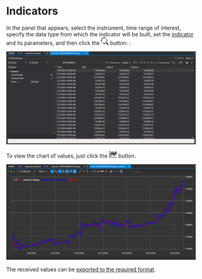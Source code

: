 # Indicators

In the panel that appears, select the instrument, time range of interest, specify the data type from which the indicator will be built, set the [indicator](IndicatorsAll.md) and its parameters, and then click the ![hydra find](../images/hydra_find.png) button: :

![hydra export indicator](../images/hydra_export_indicator.png)

To view the chart of values, just click the ![hydra candles](../images/hydra_candles.png) button.

![hydra export indicator view](../images/hydra_export_indicator_view.png)

The received values can be [exported to the required format](HydraExport.md).
